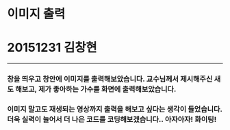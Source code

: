 # 이미지 출력
# 20151231 김창현
-----------------------
### 창을 띄우고 창안에 이미지를 출력해보았습니다. 교수님께서 제시해주신 새도 해보고, 제가 좋아하는 가수를 화면에 출력해보았습니다.
### 이미지 말고도 재생되는 영상까지 출력을 해보고 싶다는 생각이 들었습니다. 더욱 실력이 늘어서 더 나은 코드를 코딩해보겠습니다.. 아자아자! 화이팅!
